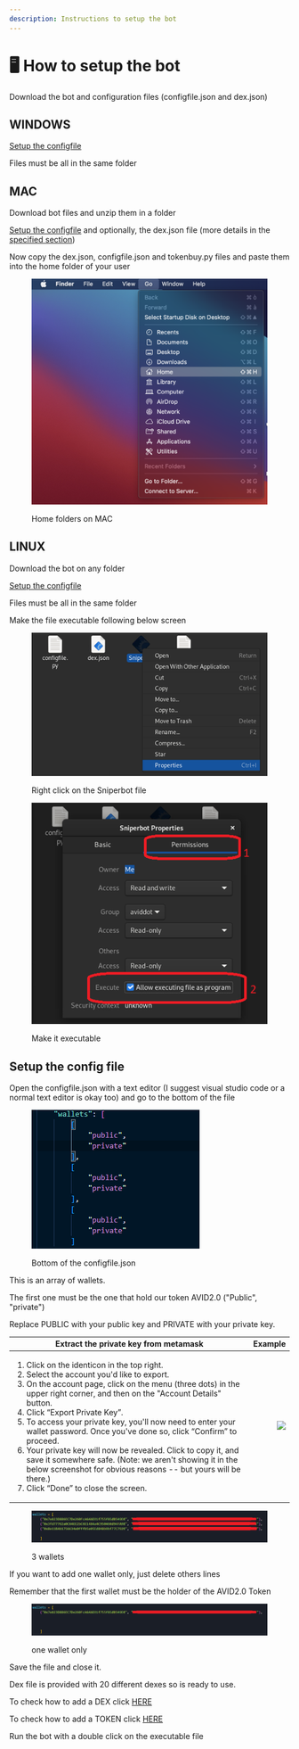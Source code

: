 ```yaml
---
description: Instructions to setup the bot
---
```


# 🖥 How to setup the bot

Download the bot and configuration files (configfile.json and dex.json)

## WINDOWS

[Setup the configfile](how-to-setup-the-bot.md#setup-the-config-file)

Files must be all in the same folder

## MAC

Download bot files and unzip them in a folder

[Setup the configfile](how-to-setup-the-bot.md#setup-the-config-file) and optionally, the dex.json file (more details in the [specified section](dex.json.md))

Now copy the dex.json, configfile.json and tokenbuy.py files and paste them into the home folder of your user

<figure><img src="../.gitbook/assets/Screenshot 2023-04-27 at 20.33.39.png" alt=""><figcaption><p>Home folders on MAC</p></figcaption></figure>





## LINUX

Download the bot on any folder

[Setup the configfile](how-to-setup-the-bot.md#setup-the-config-file)

Files must be all in the same folder

Make the file executable following below screen

<figure><img src="../.gitbook/assets/right_click.png" alt=""><figcaption><p>Right click on the Sniperbot file</p></figcaption></figure>

<figure><img src="../.gitbook/assets/executable.png" alt=""><figcaption><p>Make it executable</p></figcaption></figure>



## Setup the config file

Open the configfile.json with a text editor (I suggest visual studio code or a normal text editor is okay too) and go to the bottom of the file

<figure><img src="../.gitbook/assets/setup_configfile.png" alt=""><figcaption><p>Bottom of the configfile.json</p></figcaption></figure>

This is an array of wallets.

The first one must be the one that hold our token AVID2.0 ("Public", "private")

Replace PUBLIC with your public key and PRIVATE with your private key.

| Extract the private key from metamask                                                                                                                                                                                                                                                                                                                                                                                                                                                                                                                                                                                                                                   |                                                                  Example |
| ----------------------------------------------------------------------------------------------------------------------------------------------------------------------------------------------------------------------------------------------------------------------------------------------------------------------------------------------------------------------------------------------------------------------------------------------------------------------------------------------------------------------------------------------------------------------------------------------------------------------------------------------------------------------- | -----------------------------------------------------------------------: |
| <p></p><ol><li>Click on the identicon in the top right.</li><li>Select the account you'd like to export.</li><li>On the account page, click on the menu (three dots) in the upper right corner, and then on the "Account Details" button.</li><li>Click “Export Private Key”.</li><li>To access your private key, you'll now need to enter your wallet password. Once you've done so, click “Confirm” to proceed.</li><li>Your private key will now be revealed. Click to copy it, and save it somewhere safe. (Note: we aren't showing it in the below screenshot for obvious reasons -- but yours will be there.)</li><li>Click “Done” to close the screen.</li></ol> | ![](../.gitbook/assets/How\_to\_export\_an\_account's\_private\_key.gif) |



<figure><img src="../.gitbook/assets/walletsfilled.png" alt=""><figcaption><p>3 wallets</p></figcaption></figure>

If you want to add one wallet only, just delete others lines

Remember that the first wallet must be the holder of the AVID2.0 Token

<figure><img src="../.gitbook/assets/onewalletsfilled.png" alt=""><figcaption><p>one wallet only</p></figcaption></figure>

Save the file and close it.

Dex file is provided with 20 different dexes so is ready to use.

To check how to add a DEX click [HERE](dex.json.md#dex)

To check how to add a TOKEN click [HERE](dex.json.md#coin)

Run the bot with a double click on the executable file
